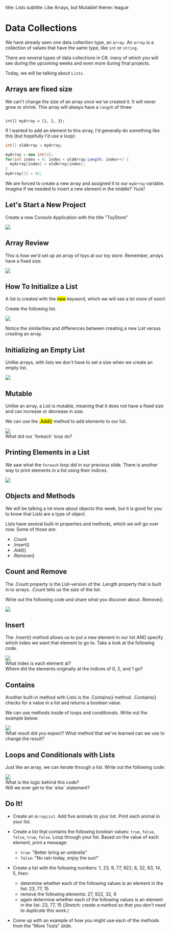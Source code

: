 title: Lists
subtitle: Like Arrays, but Mutable!
theme: league

# Data Collections

We have already seen one data collection type, an `array`. An `array` is a collection of values that have the same type, like `int` or `string`.

There are several types of data collections in C#, many of which you will see during the upcoming weeks and even more during final projects.

Today, we will be talking about `Lists`.

## Arrays are fixed size

We can't change the size of an array once we've created it. It will never grow or shrink. This array will always have a `length` of three:

<code class="language-C#" data-noescape>
int[] myArray = {1, 2, 3};
</code>

If I wanted to add an element to this array, I'd generally do something like this (but hopefully I'd use a loop):

```C#
int[] oldArray = myArray;

myArray = new int[4];
for(int index = 0; index < oldArray.Length; index++) {
  myArray[index] = oldArray[index];
}
myArray[3] = 42;
```

We are forced to create a new array and assigned it to our `myArray` variable. Imagine if we needed to insert a new element in the middle? *Yuck!*

## Let's Start a New Project

Create a new Console Application with the title "ToyStore"

<div float="right"><img src="./resources/createproject.jpg" /></div>

## Array Review

This is how we'd set up an array of toys at our toy store. Remember, arrays have a fixed size.

<div float="right"><img src="./resources/toyarray.jpg" /></div>

## How To Initialize a List

A list is created with the <mark>new</mark> keyword, which we will see a lot more of soon!

Create the following list.

<div float="right"><img src="./resources/toylist.jpg" /></div>

Notice the similarities and differences between creating a new List versus creating an array.

## Initializing an Empty List

Unlike arrays, with lists we don't have to set a size when we create an empty list.

<div float="right"><img src="./resources/newEmptyList.jpg" /></div>

## Mutable

Unlike an array, a List is mutable, meaning that it does not have a fixed size and can increase or decrease in size.

We can use the <mark>.Add()</mark> method to add elements to our list.

<div float="right"><img src="./resources/addToToyList.jpg" /></div>

<div class="fragment">
What did our `foreach` loop do?
</div>

## Printing Elements in a List

We saw what the `foreach` loop did in our previous slide. There is another way to print elements in a list using their indices.

<div float="right"><img src="./resources/PrintAtIndex.jpg" /></div>

## Objects and Methods

We will be talking a lot more about objects this week, but it is good for you to know that Lists are a type of object.

Lists have several built-in properties and methods, which we will go over now. Some of those are:
 - .Count
 - .Insert()
 - .Add()
 - .Remove()

## Count and Remove

The .Count property is the List-version of the .Length property that is built in to arrays. .Count tells us the size of the list.

Write out the following code and share what you discover about .Remove().

<div float="right"><img src="./resources/CountAndRemove.jpg" /></div>

## Insert

The .Insert() method allows us to put a new element in our list AND specify which index we want that element to go to. Take a look at the following code.

<div float="right"><img src="./resources/InsertMethod.jpg" /></div>

<div class="fragment">
What index is each element at?
</div>
<div class="fragment">
Where did the elements originally at the indices of 0, 2, and 1 go?
</div>

## Contains

Another built-in method with Lists is the .Contains() method. .Contains() checks for a value in a list and returns a boolean value.

We can use methods inside of loops and conditionals. Write out the example below:

<div float="right"><img src="./resources/ConditionalAndContains.jpg" /></div>

<div class="fragment">
What result did you expect? What method that we've learned can we use to change the result?
</div>

## Loops and Conditionals with Lists

Just like an array, we can iterate through a list. Write out the following code:

<div float="right"><img src="./resources/LoopAndConditionalWithList.jpg" /></div>

<div class="fragment">
What is the logic behind this code?
</div>
<div class="fragment">
Will we ever get to the `else` statement?
</div>

## Do It!

- Create an `ArrayList`. Add five animals to your list. Print each animal in your list.

- Create a list that contains the following boolean values: `true`, `false`, `false`, `true`, `false`. Loop through your list. Based on the value of each element, print a message:
	- `true`: "Better bring an umbrella"
	- `false`: "No rain today, enjoy the sun!"

- Create a list with the following numbers: 1, 23, 9, 77, 922, 6, 32, 63, 14, 5, then:
	- determine whether each of the following values is an element in the list: 23, 77, 15
	- remove the following elements: 27, 922, 32, 6
	- again determine whether each of the following values is an element in the list: 23, 77, 15 (*Stretch: create a method so that you don't need to duplicate this work.*)
  
- Come up with an example of how you might use each of the methods from the "More Tools" slide.